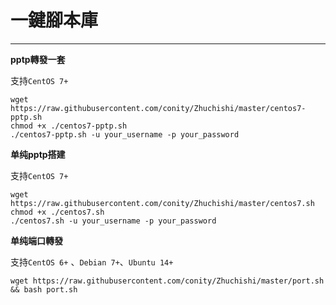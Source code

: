# 一鍵腳本庫
------------------
**pptp轉發一套**

支持`CentOS 7+`
```
wget https://raw.githubusercontent.com/conity/Zhuchishi/master/centos7-pptp.sh
chmod +x ./centos7-pptp.sh
./centos7-pptp.sh -u your_username -p your_password
```

**单纯pptp搭建**

支持`CentOS 7+`
```
wget https://raw.githubusercontent.com/conity/Zhuchishi/master/centos7.sh
chmod +x ./centos7.sh
./centos7.sh -u your_username -p your_password
```

**单纯端口轉發**

支持`CentOS 6+` 、`Debian 7+`、`Ubuntu 14+`
```
wget https://raw.githubusercontent.com/conity/Zhuchishi/master/port.sh && bash port.sh 
```

